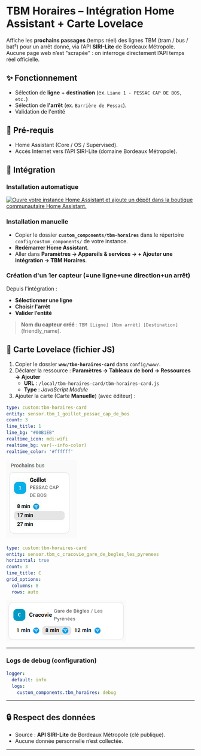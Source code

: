 # TBM Horaires – Intégration Home Assistant + Carte Lovelace

Affiche les **prochains passages** (temps réel) des lignes TBM (tram / bus / bat³) pour un arrêt donné, via l’API **SIRI-Lite** de Bordeaux Métropole. Aucune page web n’est "scrapée" : on interroge directement l’API temps réel officielle.

## ✨ Fonctionnement

- Sélection de **ligne** + **destination** (ex. `Liane 1 - PESSAC CAP DE BOS, etc.`)
- Sélection de **l'arrêt** (ex. `Barrière de Pessac`).
- Validation de l'entité

## 🔧 Pré-requis

- Home Assistant (Core / OS / Supervised).
- Accès Internet vers l’API SIRI-Lite (domaine Bordeaux Métropole).

## 🚀 Intégration

### Installation automatique

[![Ouvre votre instance Home Assistant et ajoute un dépôt dans la boutique communautaire Home Assistant.](https://my.home-assistant.io/badges/hacs_repository.svg)](https://my.home-assistant.io/redirect/hacs_repository/?owner=kpagnat&repository=tbm-horaires&category=integration)

### Installation manuelle

- Copier le dossier **`custom_components/tbm-horaires`** dans le répertoire `config/custom_components/` de votre instance.
- **Redémarrer Home Assistant**.
- Aller dans **Paramètres → Appareils & services → + Ajouter une intégration → TBM Horaires**.

### Création d'un 1er capteur (=une ligne+une direction+un arrêt)

Depuis l'intégration :

- **Sélectionner une ligne**
- **Choisir l'arrêt**
- **Valider l’entité**

> **Nom du capteur créé** : `TBM [Ligne] [Nom arrêt] [Destination]` (friendly_name).

## 🚌 Carte Lovelace (fichier JS)

1. Copier le dossier **`www/tbm-horaires-card`** dans `config/www/`.
2. Déclarer la ressource : **Paramètres → Tableaux de bord → Ressources → Ajouter**
   - **URL** : `/local/tbm-horaires-card/tbm-horaires-card.js`
   - **Type** : *JavaScript Module*
3. Ajouter la carte (Carte **Manuelle**) (avec éditeur) :

```yaml
type: custom:tbm-horaires-card
entity: sensor.tbm_1_goillot_pessac_cap_de_bos
count: 3
line_title: 1
line_bg: "#00B1EB"
realtime_icon: mdi:wifi
realtime_bg: var(--info-color)
realtime_color: '#ffffff'
```

![Example de carte](card.png)

```yaml
type: custom:tbm-horaires-card
entity: sensor.tbm_c_cracovie_gare_de_begles_les_pyrenees
horizontal: true
count: 3
line_title: C
grid_options:
  columns: 8
  rows: auto
```

![Example de carte horizontal](card_horizontal.png)

---

### Logs de debug (configuration)

```yaml
logger:
  default: info
  logs:
    custom_components.tbm_horaires: debug
```

---

## 🔒 Respect des données

- Source : **API SIRI-Lite** de Bordeaux Métropole (clé publique).
- Aucune donnée personnelle n’est collectée.

---
